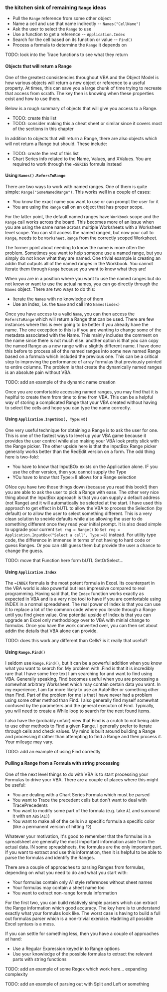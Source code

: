 ### the kitchen sink of remaining `Range` ideas

- Pull the `Range` reference from some other object
- Name a cell and use that name indirectly -- `Names("CellName")`
- Ask the user to select the `Range` to use
- Use a function to get a reference -- `Application.Index`
- Search for the cell based on its function or value -- `Find()`
- Process a formula to determine the `Range` it depends on

TODO: look into the Trace functions to see what they return

#### Objects that will return a Range

One of the greatest consistencies throughout VBA and the Object Model is how various objects will return a new object or reference to a useful property. At times, this can save you a large chunk of time trying to recreate that access from scrath. The key then is knowing when these properties exist and how to use them.

Below is a rough summary of objects that will give you access to a Range.

- TODO: create this list
- TODO: consider making this a cheat sheet or similar since it covers most of the sections in this chapter

In addition to objects that will return a Range, there are also objects which will not return a Range but should. These include:

- TODO: create the rest of this list
- Chart Series info related to the Name, Values, and XValues. You are required to work through the `=SERIES` formula instead

#### Using `Names().RefersToRange`

There are two ways to work with named ranges. One of them is quite simple: `Range("SomeNamedRange")`. This works well in a couple of cases:

- You know the exact name you want to use or can prompt the user for it
- You are using the `Range` call on an object that has proper scope.

For the latter point, the default named ranges have `Workbook` scope and the `Range` call works across the board. This becomes more of an issue when you are using the same name across multiple Worksheets with a Worksheet level scope. You can still access the named ranged, but now your call to `Range`, needs to be `Worksheet.Range` from the correctly scoped Worksheet.

The former ppint about needing to know the name is more often the problem. Sometimes you want to help someone use a named range, but you simply do not know what they are named. One trivial example is creating an addin that outputs all of the named ranges in the Workbook. You cannot iterate them through `Range` because you want to know what they are!

When you are in a position where you want to use the named ranges but do not know or want to use the actual names, you can go directly through the `Names` object. There are two ways to do this:

- Iterate the `Names` with no knowledge of them
- Use an index, i.e. the `Name` and call into `Names(index)`

Once you have access to a valid `Name`, you can then access the `RefersToRange` which will return a Range that can be used. There are few instances where this is ever going to be better if you already have the name. The one exception to this is if you are wanting to change some of the metadata associated with the Name. This mainly includes the comment on the name since there is not much else. another option is that you can copy the named Range as a new range with a slightly different name. I have done this before to process all of the named ranges into some new named Range based on a formula which included the previous one. This can be a critical step to improving the performance of array formulas that previously pointed to entire columns. The problem is that create the dynamically named ranges is an absolute pain without VBA.

TODO: add an example of the dynamic name creation

Once you are comfortable accessing named ranges, you may find that it is heplful to create them from time to time from VBA. This can be a helpful way of storing a complicated Range that your VBA created without having to select the cells and hope you can type the name correctly.

#### Using `Application.InputBox(, Type:=8)`

One very useful technique for obtaining a Range is to ask the user for one. This is one of the fastest ways to level up your VBA game because it provides the user control while also making your VBA look pretty slick with the Range picker. The other upside here is that the InputBox Range picker generally works better than the RedEdit version on a form. The odd thing here is two-fold:

- You have to know that InputBOx exists on the Application alone. IF you use the other version, then you cannot supply the Type
- YOu have to know that Type:=8 allows for a Range selection

ONce oyu have two those things down (because you read this book!) then you are able to ask the user to pick a Range with ease. The other very nice thing about the InputBox approach is that you can supply a default address (not Range) and it will automatically be selected at the start. I have used this approach to get effect in bUTL to allow the VBA to process the Selection (by default) or to allow the user to select something different. This is a very clean solution to sneivle defaults while also allowing the user to do something different once they read your initial prompt. It is also dead simple to upgrade your current `Set rng = Range()` to `Set rng = Application.InputBox("Select a cell", Type:=8)` instead. For utility type code, the difference in immense in terms of not having to hard code or guess Ranges. Or you can still guess them but provide the user a chance to change the guess.

TODO: move that Function here form bUTL GetOrSelect...

#### Using `Application.Index`

The `=INDEX` formula is the most potent formula in Excel. Its counterpart in the VBA world is also powerful but less impressive compared to real programming. Having said that, the `Index` function works exactly as expected in VBA and is a very nice tool to have if you are comfortable using INDEX in a normal spreadsheet. The real power of Index is that you can use it to replace a lot of the common code where you iterate through a Range until you find given value. One potential upside of Index is that you can upgrade an Excel only methodology over to VBA with minial change to formulas. Once you have the work converted over, you can then set about addin the details that VBA alone can provide.

TODO: does this work any different than Cells? is it really that useful?

#### Using `Range.Find()`

I seldom use `Range.Find()`, but it can be a powerful addition when you know what you want to search for. My problem with .Find is that it is incredibly rare that I have some free text I am searching for and want to find using VBA. Generally speaking, Find becomes useful when you are processing a somewhat arbitrary Worksheet which may contain certain data you want. In my experience, I am far more likely to use an AutoFilter or something other than Find. Part of the problem for me is that I have never had a problem using some other method than Find. I also generally find myself somewhat confused by the parameters and the general executon of Find. Typically, you will need to create a While loop to search for the next found items.

I also have the (probably unfair) view that Find is a crutch to not being able to use other methods to Find a given Range. I generally prefer to iterate through cells and check values. My mind is built around building a Range and processing it rather than attempting to find a Range and then process it. Your mileage may vary.

TODO: add an example of using Find correctly

#### Pulling a Range from a Formula with string processing

One of the next level things to do with VBA is to start processing your Formulas to drive your VBA. There are a couple of places where this might be useful:

- You are dealing with a Chart Series Formula which must be parsed
- You want to Trace the precedent cells but don't want to deal with TracePrecedents
- You want to modify some part of the formula (e.g. take `A1` and surround it with an `ABS(A1)`)
- You want to make all of the cells in a specific formula a specific color (like a permanent version of hitting `F2`)

Whatever your motivation, it's good to remember that the formulas in a spreadsheet are generally the most important information aside from the actual data. IN some spreadsheets, the formulas are the only important part. If you want to extract and use this information, then it is helpful to be able to parse the formulas and identify the Ranges.

There are a couple of approaches to parsing Ranges from formulas, depending on what you need to do and what you start with:

- Your formulas contain only A1 style references without sheet names
- Your formulas may contain a sheet name too
- You want to extract non-range formula information

For the first two, you can build relatively simple parsers which can extract the Range information which good accuracy. The key here is to understand exactly what your formulas look like. The worst case is having to build a full out formulas parser which is a non-trivial exercise. Hadnling all possible Excel syntaxs is a mess.

If you can settle for something less, then you have a couple of approaches at hand:

- Use a Regular Expression keyed in to Range options
- Use your knowledge of the possible formulas to extract the relevant parts with string functions

TODO: add an example of some Regex which work here... expanding complexity

TODO: add an example of parsing out with Split and Left or something
